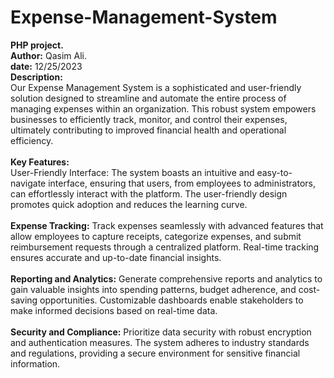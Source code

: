 # Expense-Management-System
<b>PHP project.</b> 
<br>
<b>Author:</b> Qasim Ali.
<br>
<b>date:</b> 12/25/2023
<br>
<b>Description:</b>
<br>
Our Expense Management System is a sophisticated and user-friendly solution designed to streamline and automate the entire process of managing expenses within an organization. This robust system empowers businesses to efficiently track, monitor, and control their expenses, ultimately contributing to improved financial health and operational efficiency.
<br><br>
<b>Key Features:</b>
<br>
User-Friendly Interface:
The system boasts an intuitive and easy-to-navigate interface, ensuring that users, from employees to administrators, can effortlessly interact with the platform. The user-friendly design promotes quick adoption and reduces the learning curve.
<br><br>
<b>Expense Tracking:</b>
Track expenses seamlessly with advanced features that allow employees to capture receipts, categorize expenses, and submit reimbursement requests through a centralized platform. Real-time tracking ensures accurate and up-to-date financial insights.
<br><br>
<b>Reporting and Analytics:</b>
Generate comprehensive reports and analytics to gain valuable insights into spending patterns, budget adherence, and cost-saving opportunities. Customizable dashboards enable stakeholders to make informed decisions based on real-time data.
<br><br>
<b>Security and Compliance:</b>
Prioritize data security with robust encryption and authentication measures. The system adheres to industry standards and regulations, providing a secure environment for sensitive financial information.
